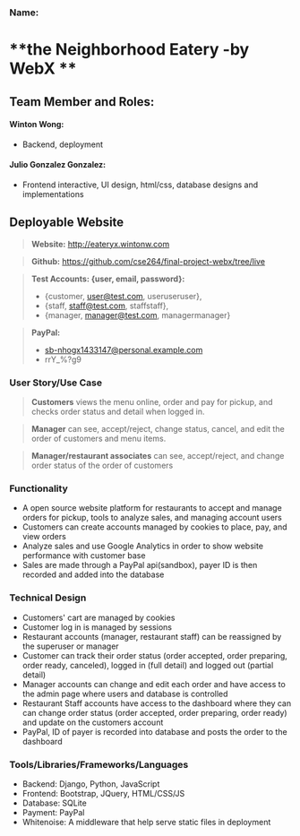 ### Name: 
# **the Neighborhood Eatery -by WebX **

## Team Member and Roles: 
#### Winton Wong: 
- Backend, deployment

#### Julio Gonzalez Gonzalez: 
- Frontend interactive, UI design, html/css, database designs and implementations

## Deployable Website
> **Website:** http://eateryx.wintonw.com

> **Github:** https://github.com/cse264/final-project-webx/tree/live

> **Test Accounts: {user, email, password}:** 
> - {customer, user@test.com, useruseruser}, 
> - {staff, staff@test.com, staffstaff}, 
> - {manager, manager@test.com, managermanager}

> **PayPal:**
> - sb-nhogx1433147@personal.example.com
> - rrY_%?g9

### User Story/Use Case
> **Customers** views the menu online, order and pay for pickup, and checks order status and detail when logged in. 

> **Manager** can see, accept/reject, change status, cancel, and edit the order of customers and menu items.

> **Manager/restaurant associates** can see, accept/reject, and change order status of the order of customers

### Functionality
- A open source website platform for restaurants to accept and manage orders for pickup, tools to analyze sales, and managing account users
- Customers can create accounts managed by cookies to place, pay, and view orders
- Analyze sales and use Google Analytics in order to show website performance with customer base
- Sales are made through a PayPal api(sandbox), payer ID is then recorded and added into the database



### Technical Design
- Customers' cart are managed by cookies
- Customer log in is managed by sessions
- Restaurant accounts (manager, restaurant staff) can be reassigned by the superuser or manager
- Customer can track their order status (order accepted, order preparing, order ready, canceled), logged in (full detail) and logged out (partial detail)
- Manager accounts can change and edit each order and have access to the admin page where users and database is controlled
- Restaurant Staff accounts have access to the dashboard where they can can change order status (order accepted, order preparing, order ready) and update on the customers account
- PayPal, ID of payer is recorded into database and posts the order to the dashboard

### Tools/Libraries/Frameworks/Languages
- Backend: Django, Python, JavaScript
- Frontend: Bootstrap, JQuery, HTML/CSS/JS
- Database: SQLite
- Payment: PayPal
- Whitenoise: A middleware that help serve static files in deployment